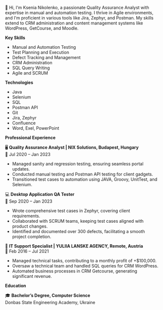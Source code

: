 👋 Hi, I'm Ksenia Nikolenko, a passionate Quality Assurance Analyst with expertise in manual and automation testing. I thrive in Agile environments, and I'm proficient in various tools like Jira, Zephyr, and Postman. My skills extend to CRM administration and content management systems like WordPress, GetCourse, and Moodle.

**Key Skills**
- Manual and Automation Testing
- Test Planning and Execution
- Defect Tracking and Management
- CRM Administration
- SQL Query Writing
- Agile and SCRUM

**Technologies**  
- Java
- Selenium
- SQL
- Postman API
- Git
- Jira, Zephyr 
- Confluence
- Word, Exel, PowerPoint

**Professional Experience**

🖥️ **Quality Assurance Analyst | NIX Solutions, Budapest, Hungary**  
📅 Jul 2020 – Jan 2023

- Managed sanity and regression testing, ensuring seamless portal updates.
- Conducted manual testing and Postman API testing for client gadgets.
- Transitioned test cases to automation using JAVA, Groovy, UnitTest, and Selenium.

💻 **Desktop Application QA Tester**  
📅 Sep 2020 – Jan 2023

- Wrote comprehensive test cases in Zephyr, covering client requirements.
- Collaborated with SCRUM teams, keeping test cases aligned with product changes.
- Identified and documented over 300 defects, facilitating a smooth project completion.

💼 **IT Support Specialist | YULIIA LANSKE AGENCY, Remote, Austria**  
📅 Feb 2016 – Jul 2021

- Managed technical tasks, contributing to a monthly profit of +$100,000.
- Oversaw a technical team and handled SQL queries for CRM WordPress.
- Automated business processes in CRM Getcourse, generating significant revenue.

**Education**

🎓 **Bachelor’s Degree, Computer Science**  
Donbas State Engineering Academy, Ukraine

